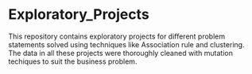 # Exploratory_Projects
This repository contains exploratory projects for different problem statements solved using techniques like Association rule and clustering. The data in all these projects were thoroughly cleaned with mutation techiques to suit the business problem.
